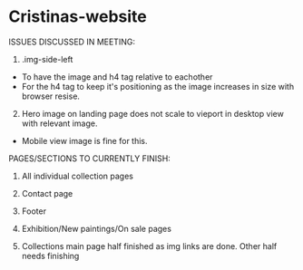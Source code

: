 # Cristinas-website
ISSUES DISCUSSED IN MEETING:

1. .img-side-left 
 - To have the image and h4 tag relative to eachother
 - For the h4 tag to keep it's positioning as the image increases in size with browser resise.
 
2. Hero image on landing page does not scale to vieport in desktop view with relevant image.
 - Mobile view image is fine for this. 
 
PAGES/SECTIONS TO CURRENTLY FINISH:

1. All individual collection pages 
2. Contact page
3. Footer
4. Exhibition/New paintings/On sale pages

5. Collections main page half finished as img links are done. Other half needs finishing
